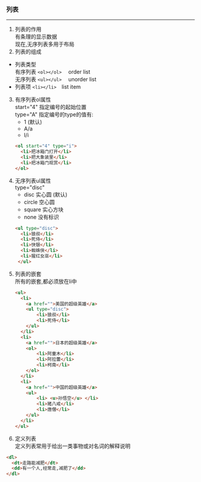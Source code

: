### 列表 
------

1. 列表的作用  
  有条理的显示数据  
  现在,无序列表多用于布局  
2. 列表的组成  
  - 列表类型  
    有序列表 `<ol></ol>`  order list  
    无序列表 `<ul></ul>`  unorder list
  - 列表项 `<li></li>` list item
3. 有序列表ol属性  
  start="4" 指定编号的起始位置  
  type="A" 指定编号的type的值有:  
    - 1 (默认)  
    - A/a  
    - I/i  
    ```html
    <ol start="4" type="i">
      <li>把冰箱门打开</li>
      <li>把大象装里</li>
      <li>把冰箱门观赏</li>
    </ol>  
    ```
4. 无序列表ul属性  
  type="disc"  
    - disc 实心圆 (默认)
    - circle 空心圆
    - square 实心方块
    - none 没有标识
    ```html
    <ul type="disc">
      <li>狼叔</li>
      <li>死侍</li>
      <li>快银</li>
      <li>蜘蛛侠</li>
      <li>猩红女巫</li>
     </ul>
     ```
5. 列表的嵌套  
  所有的嵌套,都必须放在li中    
    ```html
    <ul>
      <li>
        <a href="">美国的超级英雄</a>
        <ul type="disc">
            <li>狼叔</li>
            <li>死侍</li>
        </ul>
      </li>
      <li>
        <a href="">日本的超级英雄</a>
        <ol>
            <li>阿童木</li>
            <li>阿拉蕾</li>
            <li>柯南</li>
        </ol>
      </li>
      <li>
        <a href="">中国的超级英雄</a>
        <ul>
            <li> <u>孙悟空</u> </li>
            <li>猪八戒</li>
            <li>唐僧</li>
        </ul>
      </li>
    </ul>
    ```
6. 定义列表   
  定义列表常用于给出一类事物或对名词的解释说明
  ```html
  <dl>
    <dt>走路能减肥</dt>
    <dd>有一个人,经常走,减肥了</dd>
  </dl>
  ```